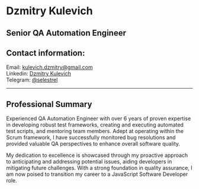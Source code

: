 # Dzmitry Kulevich

## Senior QA Automation Engineer

## Contact information:
 
Email: [kulevich.dzmitry@gmail.com](mailto:kulevich.dzmitry@gmail.com)\
Linkedin: [Dzmitry Kulevich](https://www.linkedin.com/in/dzmitry-kulevich/)\
Telegram: [@selestrel](https://t.me/selestrel)
***

## Professional Summary

Experienced QA Automation Engineer with over 6 years of proven expertise in developing robust test frameworks, creating and executing automated test scripts, and mentoring team members. Adept at operating within the Scrum framework, I have successfully monitored bug resolutions and provided valuable QA perspectives to enhance overall software quality.

My dedication to excellence is showcased through my proactive approach to anticipating and addressing potential issues, aiding developers in mitigating future challenges. With a strong foundation in quality assurance, I am now poised to transition my career to a JavaScript Software Developer role.

